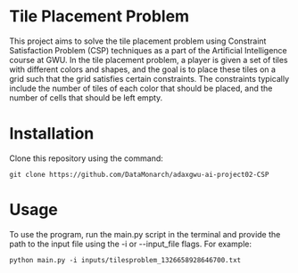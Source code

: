 # Tile Placement Problem

This project aims to solve the tile placement problem using Constraint Satisfaction Problem (CSP) techniques as a part of the Artificial Intelligence course at GWU. In the tile placement problem, a player is given a set of tiles with different colors and shapes, and the goal is to place these tiles on a grid such that the grid satisfies certain constraints. The constraints typically include the number of tiles of each color that should be placed, and the number of cells that should be left empty.

# Installation

Clone this repository using the command:

```shell
git clone https://github.com/DataMonarch/adaxgwu-ai-project02-CSP
```

# Usage

To use the program, run the main.py script in the terminal and provide the path to the input file using the -i or --input_file flags. For example:

```shell
python main.py -i inputs/tilesproblem_1326658928646700.txt
```
